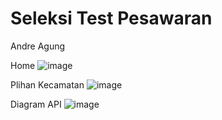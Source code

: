 # Seleksi Test Pesawaran

Andre Agung

Home
![image](https://github.com/projectandre/Pesawaran/assets/101693380/5daf054f-57e5-40a8-ac4e-67c1ddaf013f)

Plihan Kecamatan
![image](https://github.com/projectandre/Pesawaran/assets/101693380/7b0b60e8-0a7d-4382-8586-4ca0a066845d)

Diagram API
![image](https://github.com/projectandre/Pesawaran/assets/101693380/bed9f0f5-ca31-4d1f-8aa9-9b58b145ea8a)
